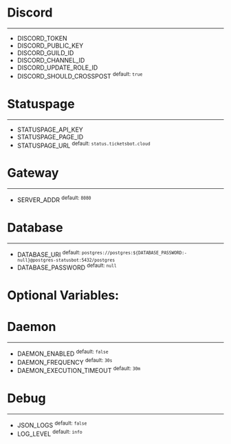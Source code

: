 
# Discord
---

- DISCORD_TOKEN
- DISCORD_PUBLIC_KEY
- DISCORD_GUILD_ID
- DISCORD_CHANNEL_ID
- DISCORD_UPDATE_ROLE_ID
- DISCORD_SHOULD_CROSSPOST <sup>default: `true`</sup>


# Statuspage
---

- STATUSPAGE_API_KEY
- STATUSPAGE_PAGE_ID 
- STATUSPAGE_URL <sup>default: `status.ticketsbot.cloud`</sup>


# Gateway
---

- SERVER_ADDR <sup>default: `8080`</sup>


# Database
---

- DATABASE_URI <sup>default: `postgres://postgres:${DATABASE_PASSWORD:-null}@postgres-statusbot:5432/postgres`</sup>
- DATABASE_PASSWORD <sup>default: `null`</sup>


# Optional Variables:

# Daemon
---

- DAEMON_ENABLED <sup>default: `false`</sup>
- DAEMON_FREQUENCY <sup>default: `30s`</sup>
- DAEMON_EXECUTION_TIMEOUT <sup>default: `30m`</sup>

# Debug
---

- JSON_LOGS <sup>default: `false`</sup>
- LOG_LEVEL <sup>default: `info`</sup>